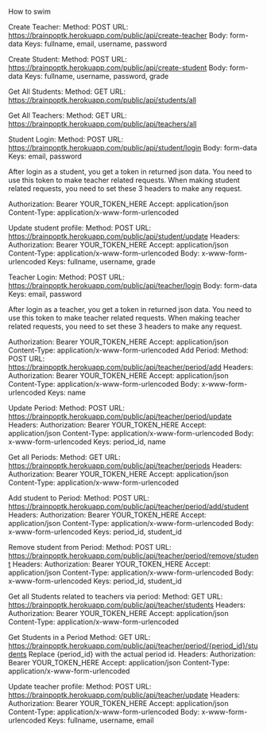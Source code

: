 How to swim

Create Teacher:
Method: POST
URL: https://brainpoptk.herokuapp.com/public/api/create-teacher
Body: form-data
Keys: fullname, email, username, password

Create Student:
Method: POST
URL: https://brainpoptk.herokuapp.com/public/api/create-student
Body: form-data
Keys: fullname, username, password, grade

Get All Students:
Method: GET
URL: https://brainpoptk.herokuapp.com/public/api/students/all

Get All Teachers:
Method: GET
URL: https://brainpoptk.herokuapp.com/public/api/teachers/all

Student Login:
Method: POST
URL: https://brainpoptk.herokuapp.com/public/api/student/login
Body: form-data
Keys: email, password

After login as a student, you get a token in returned json data.
You need to use this token to make teacher related requests. When making student related requests, you need to set these 3 headers to make any request.

Authorization: Bearer YOUR_TOKEN_HERE
Accept: application/json
Content-Type: application/x-www-form-urlencoded


Update student profile:
Method: POST
URL: https://brainpoptk.herokuapp.com/public/api/student/update
Headers: 
Authorization: Bearer YOUR_TOKEN_HERE
Accept: application/json
Content-Type: application/x-www-form-urlencoded
Body: x-www-form-urlencoded
Keys: fullname, username, grade


Teacher Login:
Method: POST
URL: https://brainpoptk.herokuapp.com/public/api/teacher/login
Body: form-data
Keys: email, password

After login as a teacher, you get a token in returned json data.
You need to use this token to make teacher related requests. When making teacher related requests, you need to set these  3 headers to make any request.

Authorization: Bearer YOUR_TOKEN_HERE
Accept: application/json
Content-Type: application/x-www-form-urlencoded
Add Period:
Method: POST
URL: https://brainpoptk.herokuapp.com/public/api/teacher/period/add
Headers: 
Authorization: Bearer YOUR_TOKEN_HERE
Accept: application/json
Content-Type: application/x-www-form-urlencoded
Body: x-www-form-urlencoded
Keys: name

Update Period:
Method: POST
URL: https://brainpoptk.herokuapp.com/public/api/teacher/period/update
Headers: 
Authorization: Bearer YOUR_TOKEN_HERE
Accept: application/json
Content-Type: application/x-www-form-urlencoded
Body: x-www-form-urlencoded
Keys: period_id, name

Get all Periods:
Method: GET
URL: https://brainpoptk.herokuapp.com/public/api/teacher/periods
Headers: 
Authorization: Bearer YOUR_TOKEN_HERE
Accept: application/json
Content-Type: application/x-www-form-urlencoded

Add student to Period:
Method: POST
URL: https://brainpoptk.herokuapp.com/public/api/teacher/period/add/student
Headers: 
Authorization: Bearer YOUR_TOKEN_HERE
Accept: application/json
Content-Type: application/x-www-form-urlencoded
Body: x-www-form-urlencoded
Keys: period_id, student_id




Remove student from Period:
Method: POST
URL: https://brainpoptk.herokuapp.com/public/api/teacher/period/remove/student
Headers: 
Authorization: Bearer YOUR_TOKEN_HERE
Accept: application/json
Content-Type: application/x-www-form-urlencoded
Body: x-www-form-urlencoded
Keys: period_id, student_id


Get all Students related to teachers via period:
Method: GET
URL: https://brainpoptk.herokuapp.com/public/api/teacher/students
Headers: 
Authorization: Bearer YOUR_TOKEN_HERE
Accept: application/json
Content-Type: application/x-www-form-urlencoded




Get Students in a Period
Method: GET
URL: https://brainpoptk.herokuapp.com/public/api/teacher/period/{period_id}/students
Replace {period_id} with the actual period id.
Headers: 
Authorization: Bearer YOUR_TOKEN_HERE
Accept: application/json
Content-Type: application/x-www-form-urlencoded








Update teacher profile:
Method: POST
URL: https://brainpoptk.herokuapp.com/public/api/teacher/update
Headers: 
Authorization: Bearer YOUR_TOKEN_HERE
Accept: application/json
Content-Type: application/x-www-form-urlencoded
Body: x-www-form-urlencoded
Keys: fullname, username, email


